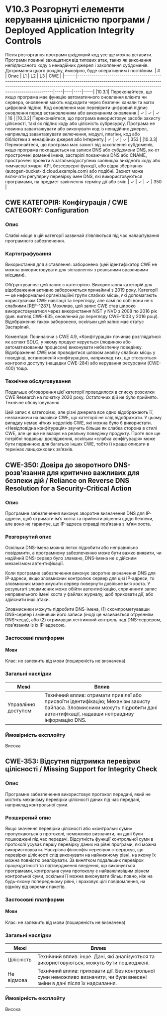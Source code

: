 # V10.3 Розгорнуті елементи керування цілісністю програми / Deployed Application Integrity Controls

Після розгортання програми шкідливий код усе ще можна вставити. Програми повинні захищатися від типових атак, таких як виконання непідписаного коду з ненадійних джерел і захоплення субдоменів.
</br> Дотримання цього розділу, ймовірно, буде оперативним і постійним.
| #    | Опис                                                                                                                                                                                                                  | L1 | L2 | L3 | CWE | 
|------|------------------------------------------------------------------------------------------------------------------------------------------------------------------------------------------------------------------------------|----|----|----|-----|
|10.3.1| Переконайтеся, що якщо програма має функцію автоматичного оновлення клієнта чи сервера, оновлення мають надходити через безпечні канали та мати цифровий підпис. Код оновлення має перевірити цифровий підпис оновлення перед встановленням або виконанням оновлення.|  ✓  | ✓  | ✓  | 16 |
|10.3.2| Переконайтеся, що програма використовує засоби захисту цілісності, такі як підпис коду або цілісність субресурсу. Програма не повинна завантажувати або виконувати код із ненадійних джерел, наприклад завантажувати включення, модулі, плагіни, код або бібліотеки з ненадійних джерел або Інтернету.|  ✓  | ✓  | ✓  | 353 |
|10.3.3| Переконайтеся, що програма має захист від захоплення субдоменів, якщо програма покладається на записи DNS або субдомени DNS, як-от прострочені доменні імена, застарілі покажчики DNS або CNAME, прострочені проекти в загальнодоступних сховищах вихідного коду або тимчасові хмарні API, безсерверні функції, або відра зберігання (autogen-bucket-id.cloud.example.com) або подібні. Захист може включати регулярну перевірку імен DNS, які використовуються програмами, на предмет закінчення терміну дії або змін.|  ✓  | ✓  | ✓  | 350 |

## CWE КАТЕГОРІЯ: Конфігурація / CWE CATEGORY: Configuration

### Опис
Слабкі місця в цій категорії зазвичай з’являються під час налаштування програмного забезпечення.

### Картографування

Використання для зіставлення: заборонено (цей ідентифікатор CWE не можна використовувати для зіставлення з реальними вразливими місцями).

Обґрунтування: цей запис є категорією. Використання категорій для відображення активно забороняється принаймні з 2019 року. Категорії — це неформальні організаційні групи слабких місць, які допомагають користувачам CWE навігації та перегляду, але самі по собі вони не є слабкими [REF-1287]. Можливо, цей запис CWE став широко використовуватися через використання NIST у NVD з 2008 по 2016 рік (див. вигляд CWE-635, оновлений до перегляду CWE-1003 у 2016 році). Відображення також заборонено, оскільки цей запис має статус Застарілий.

Коментарі: Починаючи з CWE 4.9, «Конфігурація» починає розглядатися як аспект SDLC, у якому продукт керується (людиною або автоматизованим процесом) виконувати небезпечну поведінку. Відображення CWE має проводитися шляхом аналізу слабких місць у поведінці, встановленій конфігурацією, наприклад тих, що стосуються контролю доступу (нащадки CWE-284) або керування ресурсами (CWE-400) тощо.

### Технічне обслуговування

Подальше обговорення цієї категорії проводилося в списку розсилки CWE Research на початку 2020 року. Остаточних дій не було прийнято.
Технічне обслуговування

Цей запис є категорією, але різні джерела все одно відображають її, незважаючи на вказівки CWE, що категорії не слід відображати. У цьому випадку немає чітких недоліків CWE, які можна було б використати. «Невідповідна конфігурація» звучить більше як слабка сторона в стилі CWE, але це ще не вказує на реальну поведінку продукту. Проте все ще потрібні подальші дослідження, оскільки «слабка конфігурація» може бути первинною для багатьох інших CWE, тобто її краще описати в термінах ланцюжкових зв’язків.

## CWE-350: Довіра до зворотного DNS-розв’язання для критично важливих для безпеки дій / Reliance on Reverse DNS Resolution for a Security-Critical Action
### Опис
Програмне забезпечення виконує зворотне визначення DNS для IP-адреси, щоб отримати ім’я хоста та прийняти рішення щодо безпеки, але воно не гарантує, що IP-адреса справді пов’язана з ім’ям хоста.

### Розгорнутий опис
Оскільки DNS-імена можна легко підробити або неправильно повідомити, а програмному забезпеченню може бути важко виявити, чи надійний DNS-сервер було зламано, DNS-імена не є дійсним механізмом автентифікації.

Коли програмне забезпечення виконує зворотне визначення DNS для IP-адреси, якщо зловмисник контролює сервер для цієї IP-адреси, то зловмисник може змусити сервер повернути довільне ім’я хоста. У результаті зловмисник може обійти автентифікацію, спричинити запис неправильного імені хоста у файлах журналу, щоб приховати дії, або здійснити інші атаки.

Зловмисники можуть підробити DNS-імена, (1) скомпрометувавши DNS-сервер і змінивши його записи (іноді це називається отруєнням DNS-кешу), або (2) отримавши легітимний контроль над DNS-сервером, пов’язаним із їх IP-адресою.
 
### Застосовні платформи

#### Мови
Клас: не залежить від мови (поширеність не визначена)


### Загальні наслідки </br>
| Межі             | Вплив                                                                                           |
|------------------|-------------------------------------------------------------------------------------------------|
| Управління доступом | Технічний вплив: отримати привілеї або присвоїти ідентифікацію; Механізм захисту байпаса. Зловмисники можуть підробити дані автентифікації, надавши неправдиву інформацію DNS.                                                |
  
### Ймовірність експлойту </br>
Висока

## CWE-353: Відсутня підтримка перевірки цілісності / Missing Support for Integrity Check

### Опис
Програмне забезпечення використовує протокол передачі, який не містить механізму перевірки цілісності даних під час передачі, наприклад контрольної суми.

### Розширений опис
Якщо значення перевірки цілісності або «контрольні суми» пропускаються в протоколі, неможливо визначити, чи дані були пошкоджені під час передачі. Відсутність функції контрольної суми в протоколі усуває першу перевірку даних на рівні програми, які можна використовувати. Наскрізна філософія перевірок стверджує, що перевірки цілісності слід виконувати на найнижчому рівні, на якому їх можна повністю реалізувати. За винятком подальших перевірок працездатності та підтвердження введення, що виконується програмами, контрольна сума протоколу є найважливішим рівнем контрольної суми, оскільки її можна виконувати більш повно, ніж на будь-якому попередньому рівні, і враховує цілі повідомлення, на відміну від окремих пакетів.

### Застосовні платформи

#### Мови
Клас: не залежить від мови (поширеність не визначена)


### Загальні наслідки </br>
  | Межі             | Вплив                                                                                           |
  |------------------|-------------------------------------------------------------------------------------------------|
  | Цілісність | Технічний вплив: інше. Дані, які аналізуються та використовуються, можуть бути пошкоджені.       |
  | Не відмова | Технічний вплив: приховати дії. Без контрольної суми неможливо визначити, чи були внесені зміни в дані після їх надсилання.       |
  
### Ймовірність експлойту </br>
Висока
